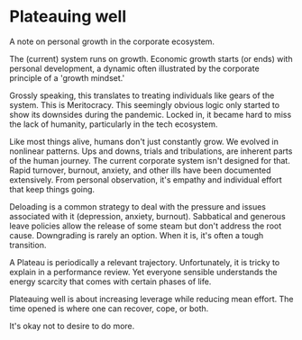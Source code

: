 # Plateauing well

A note on personal growth in the corporate ecosystem.

The (current) system runs on growth. Economic growth starts (or ends) with personal development, a dynamic often illustrated by the corporate principle of a 'growth mindset.'

Grossly speaking, this translates to treating individuals like gears of the system. This is Meritocracy. This seemingly obvious logic only started to show its downsides during the pandemic. Locked in, it became hard to miss the lack of humanity, particularly in the tech ecosystem.

Like most things alive, humans don't just constantly grow. We evolved in nonlinear patterns. Ups and downs, trials and tribulations, are inherent parts of the human journey. The current corporate system isn't designed for that. Rapid turnover, burnout, anxiety, and other ills have been documented extensively. From personal observation, it's empathy and individual effort that keep things going.

Deloading is a common strategy to deal with the pressure and issues associated with it (depression, anxiety, burnout). Sabbatical and generous leave policies allow the release of some steam but don't address the root cause. Downgrading is rarely an option. When it is, it's often a tough transition.

A Plateau is periodically a relevant trajectory. Unfortunately, it is tricky to explain in a performance review. Yet everyone sensible understands the energy scarcity that comes with certain phases of life. 

Plateauing well is about increasing leverage while reducing mean effort. The time opened is where one can recover, cope, or both.

It's okay not to desire to do more.